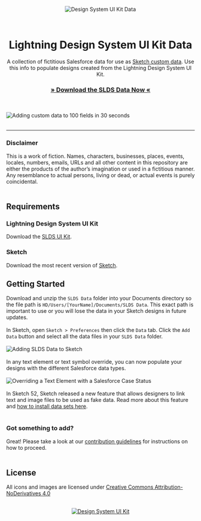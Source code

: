 <p align="center">
<img src="https://user-images.githubusercontent.com/1750832/46512415-b9f5fe00-c808-11e8-9601-02da2bad8eee.png" alt="Design System UI Kit Data" />
</p>
<br />
<h1 align="center" style="border-bottom:none;">Lightning Design System UI Kit Data</h1>
<p align="center">
A collection of fictitious Salesforce data for use as <a href="https://medium.com/sketch-app-sources/using-the-new-data-feature-in-sketch-52-daee8403cabb" target="_blank">Sketch custom data</a>. Use this info to populate designs created from the Lightning Design System UI Kit.
</p>
<h3 align="center"><a href="https://github.com/salesforce-ux/design-system-ui-kit-data/archive/master.zip">» Download the SLDS Data Now «</a></h3>
<br />
<br />
<img src="https://media.giphy.com/media/cPZS3N2NgWbtsf8uoU/source.gif" alt="Adding custom data to 100 fields in 30 seconds" />

<br />
<br />

----

### Disclaimer

This is a work of fiction. Names, characters, businesses, places, events, locales, numbers, emails, URLs and all other content in this repository are either the products of the author’s imagination or used in a fictitious manner. Any resemblance to actual persons, living or dead, or actual events is purely coincidental.
<br />
<br />

## Requirements

### Lightning Design System UI Kit

Download the [SLDS UI Kit](https://github.com/salesforce-ux/design-system-ui-kit/archive/master.zip).

### Sketch

Download the most recent version of [Sketch](https://www.sketchapp.com/).


## Getting Started

Download and unzip the `SLDS Data` folder into your Documents directory so the file path is `HD/Users/[YourName]/Documents/SLDS Data`. This exact path is important to use or you will lose the data in your Sketch designs in future updates. 
<br />
<br />
In Sketch, open `Sketch > Preferences` then click the `Data` tab. Click the `Add Data` button and select all the data files in your `SLDS Data` folder.
<br />
<br />
![Adding SLDS Data to Sketch](https://user-images.githubusercontent.com/1750832/46513577-1a3b6e80-c80e-11e8-860d-32d35badca83.png)
<br />
<br />
In any text element or text symbol override, you can now populate your designs with the different Salesforce data types.
<br />
<br />
![Overriding a Text Element with a Salesforce Case Status](https://user-images.githubusercontent.com/1750832/46513941-d3e70f00-c80f-11e8-8599-19850ab37518.png)
<br />
<br />
In Sketch 52, Sketch released a new feature that allows designers to link text and image files to be used as fake data. Read more about this feature and [how to install data sets here](https://medium.com/sketch-app-sources/using-the-new-data-feature-in-sketch-52-daee8403cabb).
<br />
<br />
### Got something to add?

Great! Please take a look at our [contribution guidelines](https://github.com/salesforce-ux/design-system-ui-kit-data/blob/master/CONTRIBUTING.md) for instructions on how to proceed.
<br />
<br />

## License

All icons and images are licensed under [Creative Commons Attribution-NoDerivatives 4.0](https://github.com/salesforce-ux/licenses/blob/master/LICENSE-icons-images.txt)
<br />
<br />
<p align="center">
<a href="https://github.com/salesforce-ux/design-system-ui-kit/archive/master.zip"><img src="https://user-images.githubusercontent.com/1750832/41082860-7ffe3c1c-69e4-11e8-9b0f-813cf9be1395.png" alt="Design System UI Kit" /></a>
</p>
